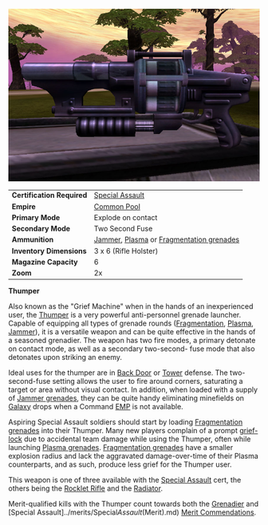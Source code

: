 ![](../images/Thumper.jpg "Thumper.jpg")

|                            |                                                                                                                |
| -------------------------- | -------------------------------------------------------------------------------------------------------------- |
| **Certification Required** | [Special Assault](../certifications/Special_Assault.md)                                                        |
| **Empire**                 | [Common Pool](../terminology/Common_Pool.md)                                                                   |
| **Primary Mode**           | Explode on contact                                                                                             |
| **Secondary Mode**         | Two Second Fuse                                                                                                |
| **Ammunition**             | [Jammer](Jammer_Grenade.md), [Plasma](Plasma_grenade.md) or [Fragmentation grenades](Fragmentation_grenade.md) |
| **Inventory Dimensions**   | 3 x 6 (Rifle Holster)                                                                                          |
| **Magazine Capacity**      | 6                                                                                                              |
| **Zoom**                   | 2x                                                                                                             |

**Thumper**

Also known as the "Grief Machine" when in the hands of an inexperienced user,
the [Thumper](Thumper.md) is a very powerful anti-personnel grenade launcher.
Capable of equipping all types of grenade rounds
([Fragmentation](Fragmentation_grenade.md), [Plasma](Plasma_grenade.md),
[Jammer](Jammer_Grenade.md)), it is a versatile weapon and can be quite
effective in the hands of a seasoned grenadier. The weapon has two fire modes, a
primary detonate on contact mode, as well as a secondary two-second- fuse mode
that also detonates upon striking an enemy.

Ideal uses for the thumper are in [Back Door](../locations/Back_Door.md) or
[Tower](../locations/Towers.md) defense. The two-second-fuse setting allows the user to
fire around corners, saturating a target or area without visual contact. In
addition, when loaded with a supply of [Jammer grenades](Jammer_Grenade.md),
they can be quite handy eliminating minefields on
[Galaxy](../vehicles/Galaxy.md) drops when a Command [EMP](../commands/EMP.md)
is not available.

Aspiring Special Assault soldiers should start by loading
[Fragmentation grenades](Fragmentation_grenade.md) into their Thumper. Many new
players complain of a prompt [grief-lock](../terminology/Grief_points.md) due to
accidental team damage while using the Thumper, often while launching
[Plasma grenades](Plasma_grenade.md).
[Fragmentation grenades](Fragmentation_grenade.md) have a smaller explosion
radius and lack the aggravated damage-over-time of their Plasma counterparts,
and as such, produce less grief for the Thumper user.

This weapon is one of three available with the
[Special Assault](../certifications/Special_Assault.md) cert, the others being
the [Rocklet Rifle](Rocklet_Rifle.md) and the [Radiator](Radiator.md).

Merit-qualified kills with the Thumper count towards both the
[Grenadier](../merits/Grenadier.md) and [Special
Assault]../merits/Special*Assault*(Merit).md)
[Merit Commendations](../merits/Merit_Commendations.md).

<!--[category:Common Pool Weapons](category:Common_Pool_Weapons.md)-->
<!--[category:Weapons](category:Weapons.md)-->

<!--[Category:Game Items](Category:Game_Items.md)-->
